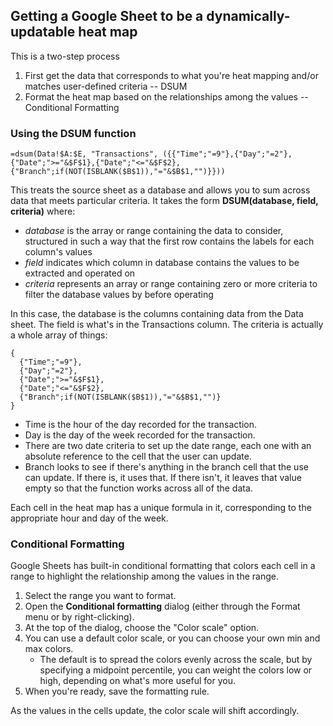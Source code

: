 ## Getting a Google Sheet to be a dynamically-updatable heat map

This is a two-step process
1. First get the data that corresponds to what you're heat mapping and/or matches user-defined criteria -- DSUM
2. Format the heat map based on the relationships among the values -- Conditional Formatting

### Using the DSUM function
`=dsum(Data!$A:$E, "Transactions", ({{"Time";"=9"},{"Day";"=2"},{"Date";">="&$F$1},{"Date";"<="&$F$2},{"Branch";if(NOT(ISBLANK($B$1)),"="&$B$1,"")}}))`

This treats the source sheet as a database and allows you to sum across data that meets particular criteria. 
It takes the form **DSUM(database, field, criteria)** where:
- *database* is the array or range containing the data to consider, structured in such a way that the first row contains the labels for each column's values
- *field* indicates which column in database contains the values to be extracted and operated on
- *criteria* represents an array or range containing zero or more criteria to filter the database values by before operating

In this case, the database is the columns containing data from the Data sheet.
The field is what's in the Transactions column.
The criteria is actually a whole array of things:
```
{
  {"Time";"=9"},
  {"Day";"=2"},
  {"Date";">="&$F$1},
  {"Date";"<="&$F$2},
  {"Branch";if(NOT(ISBLANK($B$1)),"="&$B$1,"")}
}
```
  - Time is the hour of the day recorded for the transaction.
  - Day is the day of the week recorded for the transaction.
  - There are two date criteria to set up the date range, each one with an absolute reference to the cell that the user can update.
  - Branch looks to see if there's anything in the branch cell that the use can update. If there is, it uses that. If there isn't, it leaves that value empty so that the function works across all of the data.

Each cell in the heat map has a unique formula in it, corresponding to the appropriate hour and day of the week.

### Conditional Formatting

Google Sheets has built-in conditional formatting that colors each cell in a range to highlight the relationship among the values in the range.

1. Select the range you want to format.
2. Open the **Conditional formatting** dialog (either through the Format menu or by right-clicking).
3. At the top of the dialog, choose the "Color scale" option.
4. You can use a default color scale, or you can choose your own min and max colors.
    * The default is to spread the colors evenly across the scale, but by specifying a midpoint percentile, you can weight the colors low or high, depending on what's more useful for you.
5. When you're ready, save the formatting rule.

As the values in the cells update, the color scale will shift accordingly.
